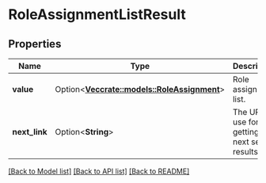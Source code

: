 # RoleAssignmentListResult

## Properties

Name | Type | Description | Notes
------------ | ------------- | ------------- | -------------
**value** | Option<[**Vec<crate::models::RoleAssignment>**](RoleAssignment.md)> | Role assignment list. | [optional]
**next_link** | Option<**String**> | The URL to use for getting the next set of results. | [optional]

[[Back to Model list]](../README.md#documentation-for-models) [[Back to API list]](../README.md#documentation-for-api-endpoints) [[Back to README]](../README.md)


